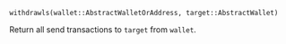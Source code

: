 ```
withdrawls(wallet::AbstractWalletOrAddress, target::AbstractWallet)
```

Return all send transactions to `target` from `wallet`.

